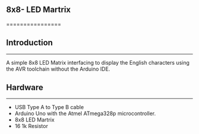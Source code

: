 ## 8x8- LED Martrix
================

## Introduction
------------
A simple 8x8 LED Matrix interfacing to display the English characters using the AVR toolchain without the Arduino IDE.

## Hardware
--------
* USB Type A to Type B cable
* Arduino Uno with the Atmel ATmega328p microcontroller.
* 8x8 LED Martrix
* 16 1k Resistor

